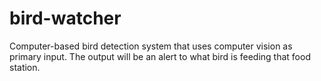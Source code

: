 # bird-watcher
Computer-based bird detection system that uses computer vision as primary input. The output will be an alert to what bird is feeding that food station.
